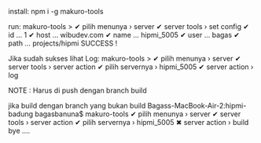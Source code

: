 install:
npm i -g makuro-tools

run:
makuro-tools >
✔ pilih menunya › server
✔ server tools › set config
✔ id … 1
✔ host … wibudev.com
✔ name … hipmi_5005
✔ user … bagas
✔ path … projects/hipmi
SUCCESS !

Jika sudah sukses
lihat Log: 
makuro-tools >
✔ pilih menunya › server
✔ server tools › server action
✔ pilih servernya › hipmi_5005
✔ server action › log

NOTE : Harus di push dengan branch build

jika build dengan branch yang bukan build
Bagass-MacBook-Air-2:hipmi-badung bagasbanuna$ makuro-tools
✔ pilih menunya › server
✔ server tools › server action
✔ pilih servernya › hipmi_5005
✖ server action › build
bye ....
